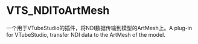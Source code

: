 # VTS_NDIToArtMesh
一个用于VTubeStudio的插件，将NDI数据传输到模型的ArtMesh上。A plug-in for VTubeStudio, transfer NDI data to the ArtMesh of the model.
